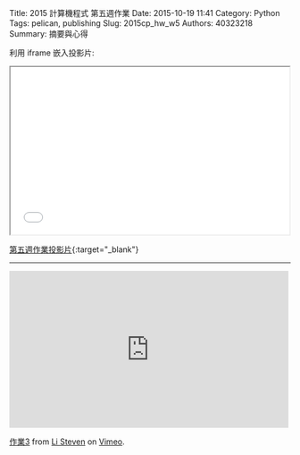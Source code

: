 Title: 2015 計算機程式 第五週作業
Date: 2015-10-19 11:41
Category: Python
Tags: pelican, publishing
Slug: 2015cp_hw_w5
Authors: 40323218
Summary: 摘要與心得
 
利用 iframe 嵌入投影片:

<iframe src="40323218_cp_w5_p.html" width="500" height="300"></iframe>

[第五週作業投影片](40323218_cp_w5_p.html){:target="_blank"}

<hr/>
<iframe src="https://player.vimeo.com/video/142799794" width="500" height="281" frameborder="0" webkitallowfullscreen mozallowfullscreen allowfullscreen></iframe> <p><a href="https://vimeo.com/142799794">作業3</a> from <a href="https://vimeo.com/user44943624">Li Steven</a> on <a href="https://vimeo.com">Vimeo</a>.</p>

